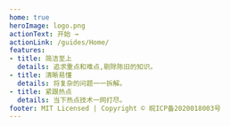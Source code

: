 ```yaml
---
home: true
heroImage: logo.png
actionText: 开始 →
actionLink: /guides/Home/
features:
- title: 简洁至上
  details: 追求重点和难点,剔除陈旧的知识。
- title: 清晰易懂
  details: 将复杂的问题一一拆解。
- title: 紧跟热点
  details: 当下热点技术一网打尽。
footer: MIT Licensed | Copyright © 皖ICP备2020018003号
---
```

